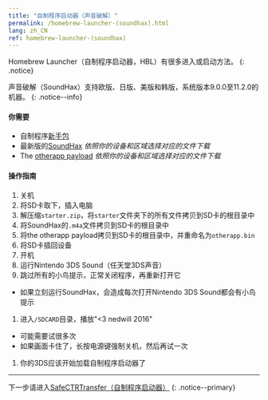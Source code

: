 ```yaml
---
title: "自制程序启动器（声音破解）"
permalink: /homebrew-launcher-(soundhax).html
lang: zh_CN
ref: homebrew-launcher-(soundhax)
---
```


Homebrew Launcher（自制程序启动器，HBL）有很多进入或启动方法。
{: .notice}

声音破解（SoundHax）支持欧版、日版、美版和韩版，系统版本9.0.0至11.2.0的机器。
{: .notice--info}

#### 你需要

+ 自制程序[新手包](http://smealum.github.io/ninjhax2/starter.zip)
+ 最新版的[SoundHax](http://soundhax.com/) *依照你的设备和区域选择对应的文件下载*
+ The [otherapp payload](https://smealum.github.io/3ds/#otherapp) *依照你的设备和区域选择对应的文件下载*

#### 操作指南

1. 关机
1. 将SD卡取下，插入电脑
1. 解压缩`starter.zip`，将`starter`文件夹下的所有文件拷贝到SD卡的根目录中
1. 将SoundHax的`.m4a`文件拷贝到SD卡的根目录中
1. 将the otherapp payload拷贝到SD卡的根目录中，并重命名为`otherapp.bin`
1. 将SD卡插回设备
1. 开机
1. 运行Nintendo 3DS Sound（任天堂3DS声音）
1. 跳过所有的小鸟提示，正常关闭程序，再重新打开它
  + 如果立刻运行SoundHax，会造成每次打开Nintendo 3DS Sound都会有小鸟提示
1. 进入`/SDCARD`目录，播放"<3 nedwill 2016"
  + 可能需要试很多次
  + 如果画面卡住了，长按电源键强制关机，然后再试一次
1. 你的3DS应该开始加载自制程序启动器了

---

下一步请进入[SafeCTRTransfer（自制程序启动器）](safectrtransfer-(homebrew-launcher))
{: .notice--primary}
